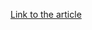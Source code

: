 [Link to the article](https://blog.eclecticiq.com/the-godfather-banking-trojan-expands-application-targeting-to-affect-more-europe-based-victims?hsLang=en)
